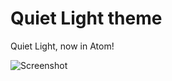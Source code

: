 # Quiet Light theme

Quiet Light, now in Atom!

![Screenshot](https://f.cloud.github.com/assets/69169/2289498/4c3cb0ec-a009-11e3-8dbd-077ee11741e5.gif)
